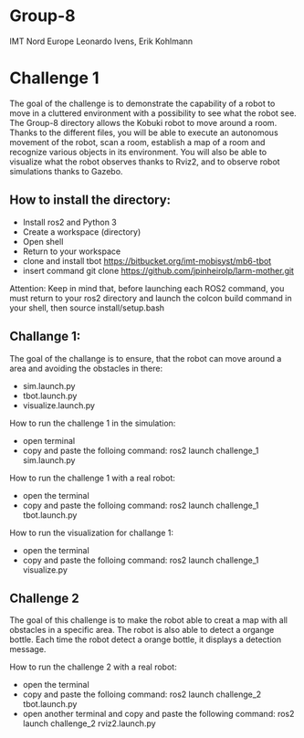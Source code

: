 # Group-8
IMT Nord Europe Leonardo Ivens, Erik Kohlmann
# Challenge 1
The goal of the challenge is to demonstrate the capability of a robot to move in a cluttered environment with a possibility to see what the robot see.
The Group-8 directory allows the Kobuki robot to move around a room. Thanks to the different files, you will be able to execute an autonomous movement of the robot, scan a room, establish a map of a room and recognize various objects in its environment. You will also be able to visualize what the robot observes thanks to Rviz2, and to observe robot simulations thanks to Gazebo.


How to install the directory:
------------
- Install ros2 and Python 3
- Create a workspace (directory)
- Open shell
- Return to your workspace
- clone and install tbot https://bitbucket.org/imt-mobisyst/mb6-tbot
- insert command git clone https://github.com/jpinheirolp/larm-mother.git


Attention:
Keep in mind that, before launching each ROS2 command, you must return to your ros2 directory and launch the colcon build command in your shell, then source install/setup.bash


Challange 1:
--
The goal of the challange is to ensure, that the robot can move around a area and avoiding the obstacles in there:
- sim.launch.py  
- tbot.launch.py 
- visualize.launch.py 

How to run the challenge 1 in the simulation:
- open terminal
- copy and paste the folloing command: ros2 launch challenge_1 sim.launch.py

How to run the challenge 1 with a real robot:
- open the terminal
- copy and paste the folloing command: ros2 launch challenge_1 tbot.launch.py

How to run the visualization for challange 1:
- open the terminal
- copy and paste the folloing command: ros2 launch challenge_1 visualize.py

Challenge 2
--
The goal of this challenge is to make the robot able to creat a map with all obstacles in a specific area. The robot is also able to detect a organge bottle. Each time the robot detect a orange bottle, it displays a detection message.

How to run the challenge 2 with a real robot:
- open the terminal
- copy and paste the folloing command: ros2 launch challenge_2 tbot.launch.py
- open another terminal and copy and paste the following command: ros2 launch challenge_2 rviz2.launch.py








